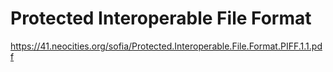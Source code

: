 # Protected Interoperable File Format

https://41.neocities.org/sofia/Protected.Interoperable.File.Format.PIFF.1.1.pdf
